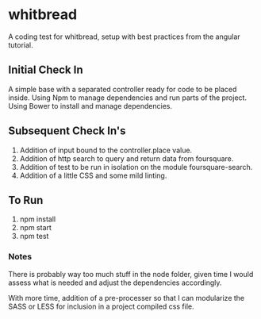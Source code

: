 # whitbread

A coding test for whitbread, setup with best practices from the angular tutorial.

## Initial Check In

A simple base with a separated controller ready for code to be placed inside.
Using Npm to manage dependencies and run parts of the project.
Using Bower to install and manage dependencies.

## Subsequent Check In's

1. Addition of input bound to the controller.place value.
2. Addition of http search to query and return data from foursquare.
3. Addition of test to be run in isolation on the module foursquare-search.
4. Addition of a little CSS and some mild linting.

## To Run

1. npm install
2. npm start
3. npm test

### Notes

There is probably way too much stuff in the node folder, given time I would assess what is needed and adjust the dependencies accordingly.

With more time, addition of a pre-processer so that I can modularize the SASS or LESS for inclusion in a project compiled css file.
